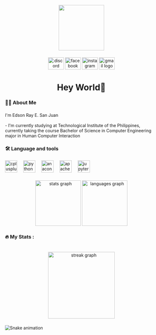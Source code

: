 <div align="center">
  <img height="150" src="https://www.google.com/search?q=Hello+world+picture+gif+horizontal&client=firefox-b-d&sca_esv=a5c38de6a3382265&udm=2&biw=1920&bih=947&ei=jOWOZ6_FN9WR4-EP99PL0AE&ved=0ahUKEwivu6XxwoWLAxXVyDgGHffpEhoQ4dUDCBE&uact=5&oq=Hello+world+picture+gif+horizontal&gs_lp=EgNpbWciIkhlbGxvIHdvcmxkIHBpY3R1cmUgZ2lmIGhvcml6b250YWxIhRtQ9gJYhBlwAXgAkAEAmAFKoAGjBaoBAjExuAEDyAEA-AEBmAIAoAIAmAMAiAYBkgcAoAfvAw&sclient=img#vhid=gBkpIAvHsIETfM&vssid=mosaic"  />
</div>

###

<div align="center">
  <img src="https://raw.githubusercontent.com/maurodesouza/profile-readme-generator/master/src/assets/icons/social/discord/default.svg" width="52" height="40" alt="discord logo"  />
  <img src="https://raw.githubusercontent.com/maurodesouza/profile-readme-generator/master/src/assets/icons/social/facebook/default.svg" width="52" height="40" alt="facebook logo"  />
  <img src="https://raw.githubusercontent.com/maurodesouza/profile-readme-generator/master/src/assets/icons/social/instagram/default.svg" width="52" height="40" alt="instagram logo"  />
  <img src="https://raw.githubusercontent.com/maurodesouza/profile-readme-generator/master/src/assets/icons/social/gmail/default.svg" width="52" height="40" alt="gmail logo"  />
</div>

###

<h1 align="center">Hey World👋</h1>

###

<h3 align="left">👩‍💻  About Me</h3>

###

<p align="left">I'm Edson Ray E. San Juan <br><br>- I'm currently studying at Technological Institute of the Philippines, currently taking the course Bachelor of Science in Computer Engineering major in Human Computer Interaction</p>

###

<h3 align="left">🛠 Language and tools</h3>

###

<div align="left">
  <img src="https://cdn.jsdelivr.net/gh/devicons/devicon/icons/cplusplus/cplusplus-original.svg" height="40" alt="cplusplus logo"  />
  <img width="12" />
  <img src="https://cdn.jsdelivr.net/gh/devicons/devicon/icons/python/python-original.svg" height="40" alt="python logo"  />
  <img width="12" />
  <img src="https://cdn.jsdelivr.net/gh/devicons/devicon/icons/anaconda/anaconda-original.svg" height="40" alt="anaconda logo"  />
  <img width="12" />
  <img src="https://cdn.jsdelivr.net/gh/devicons/devicon/icons/apache/apache-original.svg" height="40" alt="apache logo"  />
  <img width="12" />
  <img src="https://cdn.jsdelivr.net/gh/devicons/devicon/icons/jupyter/jupyter-original.svg" height="40" alt="jupyter logo"  />
</div>

###

<div align="center">
  <img src="https://github-readme-stats.vercel.app/api?username=EdsonRay05&hide_title=false&hide_rank=false&show_icons=true&include_all_commits=true&count_private=true&disable_animations=false&theme=dracula&locale=en&hide_border=false&order=1" height="150" alt="stats graph"  />
  <img src="https://github-readme-stats.vercel.app/api/top-langs?username=EdsonRay05&locale=en&hide_title=false&layout=compact&card_width=320&langs_count=5&theme=dracula&hide_border=false&order=2" height="150" alt="languages graph"  />
</div>

###

<h3 align="left">🔥   My Stats :</h3>

###

<br clear="both">

<div align="center">
  <img src="https://streak-stats.demolab.com?user=EdsonRay05&locale=en&mode=daily&theme=dark&hide_border=false&border_radius=5&order=3" height="220" alt="streak graph"  />
</div>

###

<img src="https://raw.githubusercontent.com/EdsonRay05/EdsonRay05/output/snake.svg" alt="Snake animation" />

###
